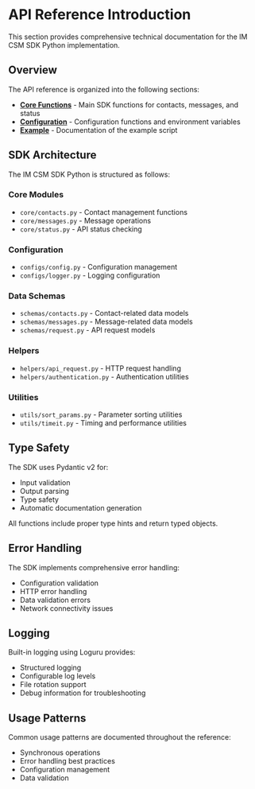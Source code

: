 # API Reference Introduction

This section provides comprehensive technical documentation for the IM CSM SDK Python implementation.

## Overview

The API reference is organized into the following sections:

- **[Core Functions](index.md)** - Main SDK functions for contacts, messages, and status
- **[Configuration](configuration.md)** - Configuration functions and environment variables
- **[Example](example.md)** - Documentation of the example script

## SDK Architecture

The IM CSM SDK Python is structured as follows:

### Core Modules
- `core/contacts.py` - Contact management functions
- `core/messages.py` - Message operations
- `core/status.py` - API status checking

### Configuration
- `configs/config.py` - Configuration management
- `configs/logger.py` - Logging configuration

### Data Schemas
- `schemas/contacts.py` - Contact-related data models
- `schemas/messages.py` - Message-related data models
- `schemas/request.py` - API request models

### Helpers
- `helpers/api_request.py` - HTTP request handling
- `helpers/authentication.py` - Authentication utilities

### Utilities
- `utils/sort_params.py` - Parameter sorting utilities
- `utils/timeit.py` - Timing and performance utilities

## Type Safety

The SDK uses Pydantic v2 for:
- Input validation
- Output parsing
- Type safety
- Automatic documentation generation

All functions include proper type hints and return typed objects.

## Error Handling

The SDK implements comprehensive error handling:
- Configuration validation
- HTTP error handling
- Data validation errors
- Network connectivity issues

## Logging

Built-in logging using Loguru provides:
- Structured logging
- Configurable log levels
- File rotation support
- Debug information for troubleshooting

## Usage Patterns

Common usage patterns are documented throughout the reference:
- Synchronous operations
- Error handling best practices
- Configuration management
- Data validation